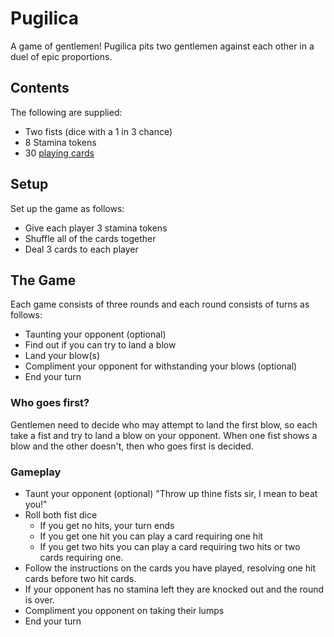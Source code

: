 # Pugilica

A game of gentlemen! Pugilica pits two gentlemen against each other in a duel of epic proportions.

## Contents

The following are supplied:

* Two fists (dice with a 1 in 3 chance)
* 8 Stamina tokens
* 30 [playing cards](CARDS.md)

## Setup

Set up the game as follows:

* Give each player 3 stamina tokens
* Shuffle all of the cards together
* Deal 3 cards to each player

## The Game

Each game consists of three rounds and each round consists of turns as follows:

* Taunting your opponent (optional)
* Find out if you can try to land a blow
* Land your blow(s)
* Compliment your opponent for withstanding your blows (optional)
* End your turn

### Who goes first?

Gentlemen need to decide who may attempt to land the first blow,
so each take a fist and try to land a blow on your opponent. When
one fist shows a blow and the other doesn't, then who goes first
is decided.

### Gameplay

* Taunt your opponent (optional) "Throw up thine fists sir, I mean to beat you!"
* Roll both fist dice
    * If you get no hits, your turn ends
    * If you get one hit you can play a card requiring one hit
    * If you get two hits you can play a card requiring two hits or two cards requiring one.
* Follow the instructions on the cards you have played, resolving one hit cards before two hit cards.
* If your opponent has no stamina left they are knocked out and the round is over.
* Compliment you opponent on taking their lumps
* End your turn
